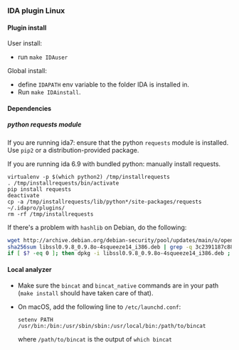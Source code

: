 ### IDA plugin Linux

#### Plugin install

User install:
* run `make IDAuser`

Global install:
* define `IDAPATH` env variable to the folder IDA is installed in.
* Run `make IDAinstall`.

#### Dependencies

##### python requests module

If you are running ida7: ensure that the python `requests` module is installed. Use `pip2` or a distribution-provided package.

If you are running ida 6.9 with bundled python: manually install requests.
```
virtualenv -p $(which python2) /tmp/installrequests
. /tmp/installrequests/bin/activate
pip install requests
deactivate
cp -a /tmp/installrequests/lib/python*/site-packages/requests ~/.idapro/plugins/
rm -rf /tmp/installrequests
```

If there's a problem with `hashlib` on Debian, do the following:
```bash
wget http://archive.debian.org/debian-security/pool/updates/main/o/openssl/libssl0.9.8_0.9.8o-4squeeze14_i386.deb
sha256sum libssl0.9.8_0.9.8o-4squeeze14_i386.deb | grep -q 3c2391187c88e732545a11f545ccd2abf224c17a717e73588f1ebedb15d932ad
if [ $? -eq 0 ]; then dpkg -i libssl0.9.8_0.9.8o-4squeeze14_i386.deb ; fi
```

#### Local analyzer

* Make sure the `bincat` and `bincat_native` commands are in your path (`make
  install` should have taken care of that).

* On macOS, add the following line to `/etc/launchd.conf`:
  ```
  setenv PATH /usr/bin:/bin:/usr/sbin/sbin:/usr/local/bin:/path/to/bincat
  ```
  where `/path/to/bincat` is the output of `which bincat`
